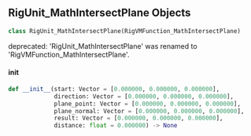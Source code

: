 ## RigUnit_MathIntersectPlane Objects

```python
class RigUnit_MathIntersectPlane(RigVMFunction_MathIntersectPlane)
```

deprecated: 'RigUnit_MathIntersectPlane' was renamed to 'RigVMFunction_MathIntersectPlane'.

<a id="unreal.RigUnit_MathIntersectPlane.__init__"></a>

#### __init__

```python
def __init__(start: Vector = [0.000000, 0.000000, 0.000000],
             direction: Vector = [0.000000, 0.000000, 0.000000],
             plane_point: Vector = [0.000000, 0.000000, 0.000000],
             plane_normal: Vector = [0.000000, 0.000000, 0.000000],
             result: Vector = [0.000000, 0.000000, 0.000000],
             distance: float = 0.000000) -> None
```

<a id="unreal.RigVMFunction_MathDistanceToPlane"></a>